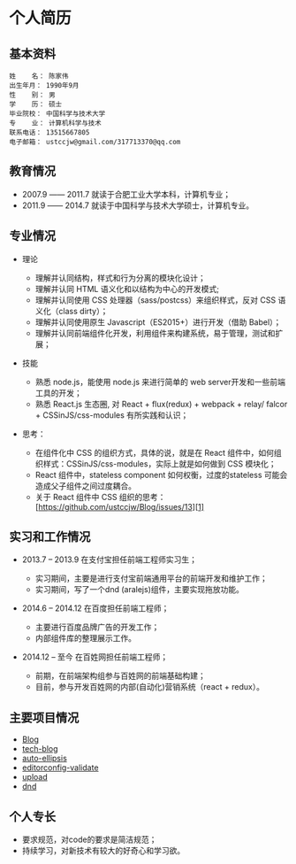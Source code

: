 # 个人简历

## 基本资料

    姓    名： 陈家伟
    出生年月： 1990年9月
    性    别： 男
    学    历： 硕士
    毕业院校： 中国科学与技术大学
    专    业： 计算机科学与技术
    联系电话： 13515667805
    电子邮箱： ustccjw@gmail.com/317713370@qq.com

## 教育情况

* 2007.9  ——  2011.7  就读于合肥工业大学本科，计算机专业；
* 2011.9  ——  2014.7  就读于中国科学与技术大学硕士，计算机专业。

## 专业情况

* 理论

    * 理解并认同结构，样式和行为分离的模块化设计；
    * 理解并认同 HTML 语义化和以结构为中心的开发模式;
    * 理解并认同使用 CSS 处理器（sass/postcss）来组织样式，反对 CSS 语义化（class dirty）；
    * 理解并认同使用原生 Javascript（ES2015+）进行开发（借助 Babel）；
    * 理解并认同前端组件化开发，利用组件来构建系统，易于管理，测试和扩展；

* 技能

    * 熟悉 node.js，能使用 node.js 来进行简单的 web server开发和一些前端工具的开发；
    * 熟悉 React.js 生态圈, 对 React + flux(redux) + webpack + relay/ falcor + CSSinJS/css-modules 有所实践和认识；

* 思考：

   * 在组件化中 CSS 的组织方式，具体的说，就是在 React 组件中，如何组织样式：CSSinJS/css-modules，实际上就是如何做到 CSS 模块化；
   * React 组件中，stateless component 如何权衡，过度的stateless 可能会造成父子组件之间过度耦合。
   * 关于 React 组件中 CSS 组织的思考：[https://github.com/ustccjw/Blog/issues/13][1]

## 实习和工作情况

* 2013.7 – 2013.9 在支付宝担任前端工程师实习生；

    * 实习期间，主要是进行支付宝前端通用平台的前端开发和维护工作；
    * 实习期间，写了一个dnd (aralejs)组件，主要实现拖放功能。

* 2014.6 – 2014.12 在百度担任前端工程师；

    * 主要进行百度品牌广告的开发工作；
    * 内部组件库的整理展示工作。

* 2014.12 – 至今 在百姓网担任前端工程师；

    * 前期，在前端架构组参与百姓网的前端基础构建；
    * 目前，参与开发百姓网的内部(自动化)营销系统（react + redux）。

## 主要项目情况

* [Blog][2]
* [tech-blog][3]
* [auto-ellipsis][4]
* [editorconfig-validate][5]
* [upload][6]
* [dnd][7]

## 个人专长

* 要求规范，对code的要求是简洁规范；
* 持续学习，对新技术有较大的好奇心和学习欲。

[1]: https://github.com/ustccjw/Blog/issues/13
[2]: https://github.com/ustccjw/tech-blog
[3]: https://github.com/ustccjw/tech-blog
[4]: https://github.com/ideal-react/auto-ellipsis
[5]: https://github.com/ustccjw/editorconfig-validate
[6]: https://github.com/ustccjw/upload
[7]: https://github.com/aralejs/dnd

